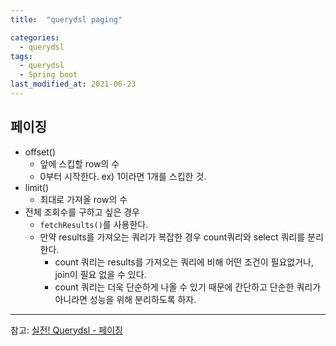 ```yaml
---
title:  "querydsl paging"

categories:
  - querydsl
tags:
  - querydsl
  - Spring boot
last_modified_at: 2021-06-23
---
```


## 페이징
* offset() 
  * 앞에 스킵할 row의 수
  * 0부터 시작한다. ex) 1이라면 1개를 스킵한 것.
* limit()
  * 최대로 가져올 row의 수
* 전체 조회수를 구하고 싶은 경우 
  * `fetchResults()`를 사용한다.
  * 만약 results를 가져오는 쿼리가 복잡한 경우 count쿼리와 select 쿼리를 분리한다.
    * count 쿼리는 results를 가져오는 쿼리에 비해 어떤 조건이 필요없거나, join이 필요 없을 수 있다.
    * count 쿼리는 더욱 단순하게 나올 수 있기 때문에 간단하고 단순한 쿼리가 아니라면 성능을 위해 분리하도록 하자.



<hr>

참고: [실전! Querydsl - 페이징](https://www.inflearn.com/course/Querydsl-%EC%8B%A4%EC%A0%84/lecture/30127?tab=curriculum)